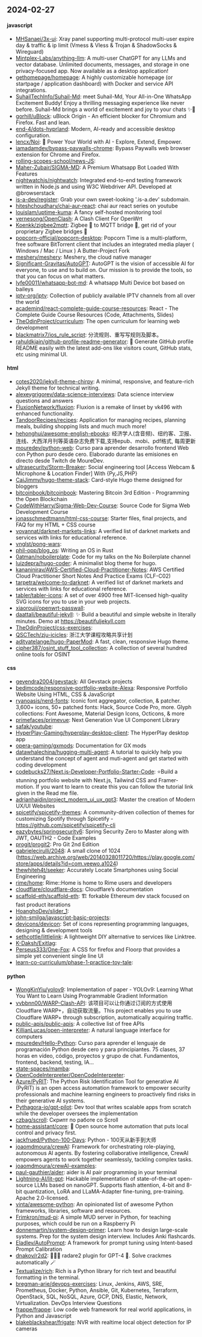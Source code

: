 ## 2024-02-27

#### javascript
* [MHSanaei/3x-ui](https://github.com/MHSanaei/3x-ui): Xray panel supporting multi-protocol multi-user expire day & traffic & ip limit (Vmess & Vless & Trojan & ShadowSocks & Wireguard)
* [Mintplex-Labs/anything-llm](https://github.com/Mintplex-Labs/anything-llm): A multi-user ChatGPT for any LLMs and vector database. Unlimited documents, messages, and storage in one privacy-focused app. Now available as a desktop application!
* [gethomepage/homepage](https://github.com/gethomepage/homepage): A highly customizable homepage (or startpage / application dashboard) with Docker and service API integrations.
* [SuhailTechInfo/Suhail-Md](https://github.com/SuhailTechInfo/Suhail-Md): meet Suhail-Md, Your All-in-One WhatsApp Excitement Buddy! Enjoy a thrilling messaging experience like never before. Suhail-Md brings a world of excitement and joy to your chats ✨🤖
* [gorhill/uBlock](https://github.com/gorhill/uBlock): uBlock Origin - An efficient blocker for Chromium and Firefox. Fast and lean.
* [end-4/dots-hyprland](https://github.com/end-4/dots-hyprland): Modern, AI-ready and accessible desktop configuration.
* [lencx/Noi](https://github.com/lencx/Noi): 🚀 Power Your World with AI - Explore, Extend, Empower.
* [iamadamdev/bypass-paywalls-chrome](https://github.com/iamadamdev/bypass-paywalls-chrome): Bypass Paywalls web browser extension for Chrome and Firefox.
* [rolling-scopes-school/news-JS](https://github.com/rolling-scopes-school/news-JS): 
* [Maher-Zubair/SIGMA-MD](https://github.com/Maher-Zubair/SIGMA-MD): A Premium Whatsapp Bot Loaded With Features
* [nightwatchjs/nightwatch](https://github.com/nightwatchjs/nightwatch): Integrated end-to-end testing framework written in Node.js and using W3C Webdriver API. Developed at @browserstack
* [is-a-dev/register](https://github.com/is-a-dev/register): Grab your own sweet-looking '.is-a.dev' subdomain.
* [hiteshchoudhary/chai-aur-react](https://github.com/hiteshchoudhary/chai-aur-react): chai aur react series on youtube
* [louislam/uptime-kuma](https://github.com/louislam/uptime-kuma): A fancy self-hosted monitoring tool
* [vernesong/OpenClash](https://github.com/vernesong/OpenClash): A Clash Client For OpenWrt
* [Koenkk/zigbee2mqtt](https://github.com/Koenkk/zigbee2mqtt): Zigbee 🐝 to MQTT bridge 🌉, get rid of your proprietary Zigbee bridges 🔨
* [popcorn-official/popcorn-desktop](https://github.com/popcorn-official/popcorn-desktop): Popcorn Time is a multi-platform, free software BitTorrent client that includes an integrated media player ( Windows / Mac / Linux ) A Butter-Project Fork
* [meshery/meshery](https://github.com/meshery/meshery): Meshery, the cloud native manager
* [Significant-Gravitas/AutoGPT](https://github.com/Significant-Gravitas/AutoGPT): AutoGPT is the vision of accessible AI for everyone, to use and to build on. Our mission is to provide the tools, so that you can focus on what matters.
* [lyfe00011/whatsapp-bot-md](https://github.com/lyfe00011/whatsapp-bot-md): A whatsapp Multi Device bot based on baileys
* [iptv-org/iptv](https://github.com/iptv-org/iptv): Collection of publicly available IPTV channels from all over the world
* [academind/react-complete-guide-course-resources](https://github.com/academind/react-complete-guide-course-resources): React - The Complete Guide Course Resources (Code, Attachments, Slides)
* [TheOdinProject/curriculum](https://github.com/TheOdinProject/curriculum): The open curriculum for learning web development
* [blackmatrix7/ios_rule_script](https://github.com/blackmatrix7/ios_rule_script): 分流规则、重写写规则及脚本。
* [rahuldkjain/github-profile-readme-generator](https://github.com/rahuldkjain/github-profile-readme-generator): 🚀 Generate GitHub profile README easily with the latest add-ons like visitors count, GitHub stats, etc using minimal UI.

#### html
* [cotes2020/jekyll-theme-chirpy](https://github.com/cotes2020/jekyll-theme-chirpy): A minimal, responsive, and feature-rich Jekyll theme for technical writing.
* [alexeygrigorev/data-science-interviews](https://github.com/alexeygrigorev/data-science-interviews): Data science interview questions and answers
* [FluxionNetwork/fluxion](https://github.com/FluxionNetwork/fluxion): Fluxion is a remake of linset by vk496 with enhanced functionality.
* [TandoorRecipes/recipes](https://github.com/TandoorRecipes/recipes): Application for managing recipes, planning meals, building shopping lists and much much more!
* [hehonghui/awesome-english-ebooks](https://github.com/hehonghui/awesome-english-ebooks): 经济学人(含音频)、纽约客、卫报、连线、大西洋月刊等英语杂志免费下载,支持epub、mobi、pdf格式, 每周更新
* [mouredev/python-web](https://github.com/mouredev/python-web): Curso para aprender desarrollo frontend Web con Python puro desde cero. Elaborado durante las emisiones en directo desde Twitch de MoureDev.
* [ultrasecurity/Storm-Breaker](https://github.com/ultrasecurity/Storm-Breaker): Social engineering tool [Access Webcam & Microphone & Location Finder] With {Py,JS,PHP}
* [CaiJimmy/hugo-theme-stack](https://github.com/CaiJimmy/hugo-theme-stack): Card-style Hugo theme designed for bloggers
* [bitcoinbook/bitcoinbook](https://github.com/bitcoinbook/bitcoinbook): Mastering Bitcoin 3rd Edition - Programming the Open Blockchain
* [CodeWithHarry/Sigma-Web-Dev-Course](https://github.com/CodeWithHarry/Sigma-Web-Dev-Course): Source Code for Sigma Web Development Course
* [jonasschmedtmann/html-css-course](https://github.com/jonasschmedtmann/html-css-course): Starter files, final projects, and FAQ for my HTML + CSS course
* [vovannat/darknet-markets-links](https://github.com/vovannat/darknet-markets-links): A verified list of darknet markets and services with links for educational reference.
* [vnglst/pong-wars](https://github.com/vnglst/pong-wars): 
* [phil-opp/blog_os](https://github.com/phil-opp/blog_os): Writing an OS in Rust
* [0atman/noboilerplate](https://github.com/0atman/noboilerplate): Code for my talks on the No Boilerplate channel
* [luizdepra/hugo-coder](https://github.com/luizdepra/hugo-coder): A minimalist blog theme for hugo.
* [kananinirav/AWS-Certified-Cloud-Practitioner-Notes](https://github.com/kananinirav/AWS-Certified-Cloud-Practitioner-Notes): AWS Certified Cloud Practitioner Short Notes And Practice Exams (CLF-C02)
* [tarpetra/welcome-to-darknet](https://github.com/tarpetra/welcome-to-darknet): A verified list of darknet markets and services with links for educational reference.
* [tabler/tabler-icons](https://github.com/tabler/tabler-icons): A set of over 4900 free MIT-licensed high-quality SVG icons for you to use in your web projects.
* [xiaorouji/openwrt-passwall](https://github.com/xiaorouji/openwrt-passwall): 
* [daattali/beautiful-jekyll](https://github.com/daattali/beautiful-jekyll): ✨ Build a beautiful and simple website in literally minutes. Demo at https://beautifuljekyll.com
* [TheOdinProject/css-exercises](https://github.com/TheOdinProject/css-exercises): 
* [QSCTech/zju-icicles](https://github.com/QSCTech/zju-icicles): 浙江大学课程攻略共享计划
* [adityatelange/hugo-PaperMod](https://github.com/adityatelange/hugo-PaperMod): A fast, clean, responsive Hugo theme.
* [cipher387/osint_stuff_tool_collection](https://github.com/cipher387/osint_stuff_tool_collection): A collection of several hundred online tools for OSINT

#### css
* [gevendra2004/gevstack](https://github.com/gevendra2004/gevstack): All Gevstack projects
* [bedimcode/responsive-portfolio-website-Alexa](https://github.com/bedimcode/responsive-portfolio-website-Alexa): Responsive Portfolio Website Using HTML, CSS & JavaScript
* [ryanoasis/nerd-fonts](https://github.com/ryanoasis/nerd-fonts): Iconic font aggregator, collection, & patcher. 3,600+ icons, 50+ patched fonts: Hack, Source Code Pro, more. Glyph collections: Font Awesome, Material Design Icons, Octicons, & more
* [primefaces/primevue](https://github.com/primefaces/primevue): Next Generation Vue UI Component Library
* [safak/youtube](https://github.com/safak/youtube): 
* [HyperPlay-Gaming/hyperplay-desktop-client](https://github.com/HyperPlay-Gaming/hyperplay-desktop-client): The HyperPlay desktop app
* [opera-gaming/gxmods](https://github.com/opera-gaming/gxmods): Documentation for GX mods
* [datawhalechina/hugging-multi-agent](https://github.com/datawhalechina/hugging-multi-agent): A tutorial to quickly help you understand the concept of agent and muti-agent and get started with coding development
* [codebucks27/Next.js-Developer-Portfolio-Starter-Code](https://github.com/codebucks27/Next.js-Developer-Portfolio-Starter-Code): ⭐Build a stunning portfolio website with Next.js, Tailwind CSS and Framer-motion. If you want to learn to create this you can follow the tutorial link given in the Read me file.
* [adrianhajdin/project_modern_ui_ux_gpt3](https://github.com/adrianhajdin/project_modern_ui_ux_gpt3): Master the creation of Modern UX/UI Websites
* [spicetify/spicetify-themes](https://github.com/spicetify/spicetify-themes): A community-driven collection of themes for customizing Spotify through Spicetify - https://github.com/spicetify/spicetify-cli
* [eazybytes/springsecurity6](https://github.com/eazybytes/springsecurity6): Spring Security Zero to Master along with JWT, OAUTH2 - Code Examples
* [progit/progit2](https://github.com/progit/progit2): Pro Git 2nd Edition
* [gabrielecirulli/2048](https://github.com/gabrielecirulli/2048): A small clone of 1024 (https://web.archive.org/web/20140328011720/https://play.google.com/store/apps/details?id=com.veewo.a1024)
* [thewhiteh4t/seeker](https://github.com/thewhiteh4t/seeker): Accurately Locate Smartphones using Social Engineering
* [rime/home](https://github.com/rime/home): Rime::Home is home to Rime users and developers
* [cloudflare/cloudflare-docs](https://github.com/cloudflare/cloudflare-docs): Cloudflare’s documentation
* [scaffold-eth/scaffold-eth](https://github.com/scaffold-eth/scaffold-eth): 🏗 forkable Ethereum dev stack focused on fast product iterations
* [HoanghoDev/slider_1](https://github.com/HoanghoDev/slider_1): 
* [john-smilga/javascript-basic-projects](https://github.com/john-smilga/javascript-basic-projects): 
* [devicons/devicon](https://github.com/devicons/devicon): Set of icons representing programming languages, designing & development tools
* [sethcottle/littlelink](https://github.com/sethcottle/littlelink): A lightweight DIY alternative to services like Linktree.
* [K-Daksh/Exitlag](https://github.com/K-Daksh/Exitlag): 
* [Perseus333/One-Fox](https://github.com/Perseus333/One-Fox): A CSS for firefox and Floorp that provides a simple yet convenient single line UI
* [learn-co-curriculum/phase-1-practice-toy-tale](https://github.com/learn-co-curriculum/phase-1-practice-toy-tale): 

#### python
* [WongKinYiu/yolov9](https://github.com/WongKinYiu/yolov9): Implementation of paper - YOLOv9: Learning What You Want to Learn Using Programmable Gradient Information
* [vvbbnn00/WARP-Clash-API](https://github.com/vvbbnn00/WARP-Clash-API): 该项目可以让你通过订阅的方式使用Cloudflare WARP+，自动获取流量。This project enables you to use Cloudflare WARP+ through subscription, automatically acquiring traffic.
* [public-apis/public-apis](https://github.com/public-apis/public-apis): A collective list of free APIs
* [KillianLucas/open-interpreter](https://github.com/KillianLucas/open-interpreter): A natural language interface for computers
* [mouredev/Hello-Python](https://github.com/mouredev/Hello-Python): Curso para aprender el lenguaje de programación Python desde cero y para principiantes. 75 clases, 37 horas en vídeo, código, proyectos y grupo de chat. Fundamentos, frontend, backend, testing, IA...
* [state-spaces/mamba](https://github.com/state-spaces/mamba): 
* [OpenCodeInterpreter/OpenCodeInterpreter](https://github.com/OpenCodeInterpreter/OpenCodeInterpreter): 
* [Azure/PyRIT](https://github.com/Azure/PyRIT): The Python Risk Identification Tool for generative AI (PyRIT) is an open access automation framework to empower security professionals and machine learning engineers to proactively find risks in their generative AI systems.
* [Pythagora-io/gpt-pilot](https://github.com/Pythagora-io/gpt-pilot): Dev tool that writes scalable apps from scratch while the developer oversees the implementation
* [czbag/scroll](https://github.com/czbag/scroll): Скрипт по работе со Scroll
* [home-assistant/core](https://github.com/home-assistant/core): 🏡 Open source home automation that puts local control and privacy first.
* [jackfrued/Python-100-Days](https://github.com/jackfrued/Python-100-Days): Python - 100天从新手到大师
* [joaomdmoura/crewAI](https://github.com/joaomdmoura/crewAI): Framework for orchestrating role-playing, autonomous AI agents. By fostering collaborative intelligence, CrewAI empowers agents to work together seamlessly, tackling complex tasks.
* [joaomdmoura/crewAI-examples](https://github.com/joaomdmoura/crewAI-examples): 
* [paul-gauthier/aider](https://github.com/paul-gauthier/aider): aider is AI pair programming in your terminal
* [Lightning-AI/lit-gpt](https://github.com/Lightning-AI/lit-gpt): Hackable implementation of state-of-the-art open-source LLMs based on nanoGPT. Supports flash attention, 4-bit and 8-bit quantization, LoRA and LLaMA-Adapter fine-tuning, pre-training. Apache 2.0-licensed.
* [vinta/awesome-python](https://github.com/vinta/awesome-python): An opinionated list of awesome Python frameworks, libraries, software and resources.
* [Frimkron/mud-pi](https://github.com/Frimkron/mud-pi): A simple MUD server in Python, for teaching purposes, which could be run on a Raspberry Pi
* [donnemartin/system-design-primer](https://github.com/donnemartin/system-design-primer): Learn how to design large-scale systems. Prep for the system design interview. Includes Anki flashcards.
* [Eladlev/AutoPrompt](https://github.com/Eladlev/AutoPrompt): A framework for prompt tuning using Intent-based Prompt Calibration
* [dnakov/r2d2](https://github.com/dnakov/r2d2): 🤖🏴‍☠️ radare2 plugin for GPT-4 🦜. Solve crackmes automatically 🪄
* [Textualize/rich](https://github.com/Textualize/rich): Rich is a Python library for rich text and beautiful formatting in the terminal.
* [bregman-arie/devops-exercises](https://github.com/bregman-arie/devops-exercises): Linux, Jenkins, AWS, SRE, Prometheus, Docker, Python, Ansible, Git, Kubernetes, Terraform, OpenStack, SQL, NoSQL, Azure, GCP, DNS, Elastic, Network, Virtualization. DevOps Interview Questions
* [frappe/frappe](https://github.com/frappe/frappe): Low code web framework for real world applications, in Python and Javascript
* [blakeblackshear/frigate](https://github.com/blakeblackshear/frigate): NVR with realtime local object detection for IP cameras
